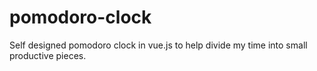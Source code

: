# pomodoro-clock
Self designed pomodoro clock in vue.js to help divide my time into small productive pieces.
